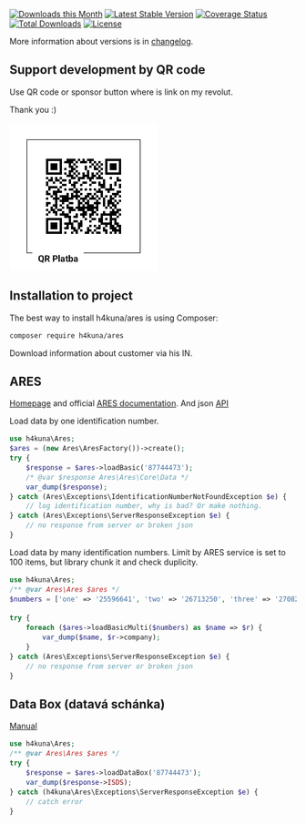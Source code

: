 [![Downloads this Month](https://img.shields.io/packagist/dm/h4kuna/ares.svg)](https://packagist.org/packages/h4kuna/ares)
[![Latest Stable Version](https://poser.pugx.org/h4kuna/ares/v/stable?format=flat)](https://packagist.org/packages/h4kuna/ares)
[![Coverage Status](https://coveralls.io/repos/github/h4kuna/ares/badge.svg?branch=master)](https://coveralls.io/github/h4kuna/ares?branch=master)
[![Total Downloads](https://poser.pugx.org/h4kuna/ares/downloads?format=flat)](https://packagist.org/packages/h4kuna/ares)
[![License](https://poser.pugx.org/h4kuna/ares/license?format=flat)](https://packagist.org/packages/h4kuna/ares)

More information about versions is in [changelog](changelog.md).

## Support development by QR code

Use QR code or sponsor button where is link on my revolut.

Thank you :)

![QR payment](./.doc/payment.png)


## Installation to project

The best way to install h4kuna/ares is using Composer:

```sh
composer require h4kuna/ares
```

Download information about customer via his IN.

## ARES

[Homepage](https://ares.gov.cz/) and official [ARES documentation](https://www.mfcr.cz/assets/attachments/2023-08-01_ARES-Technicka-dokumentace-Katalog-verejnych-sluzeb.pdf). And json [API](https://www.mfcr.cz/assets/attachments/2023-08-01_AresRestApi-verejne.json)

Load data by one identification number.

```php
use h4kuna\Ares;
$ares = (new Ares\AresFactory())->create();
try {
    $response = $ares->loadBasic('87744473');
    /* @var $response Ares\Ares\Core\Data */
    var_dump($response);
} catch (Ares\Exceptions\IdentificationNumberNotFoundException $e) {
    // log identification number, why is bad? Or make nothing.
} catch (Ares\Exceptions\ServerResponseException $e) {
    // no response from server or broken json
}
```

Load data by many identification numbers. Limit by ARES service is set to 100 items, but library chunk it and check duplicity.

```php
use h4kuna\Ares;
/** @var Ares\Ares $ares */
$numbers = ['one' => '25596641', 'two' => '26713250', 'three' => '27082440', 'four' => '11111111'];

try { 
    foreach ($ares->loadBasicMulti($numbers) as $name => $r) {
        var_dump($name, $r->company);
    }
} catch (Ares\Exceptions\ServerResponseException $e) {
    // no response from server or broken json
}
```

## Data Box (datavá schánka)

[Manual](https://www.mojedatovaschranka.cz/sds/p/download/sds_webove_sluzby.pdf#view=Fit)

```php
use h4kuna\Ares;
/** @var Ares\Ares $ares */
try {
    $response = $ares->loadDataBox('87744473');
    var_dump($response->ISDS);
} catch (h4kuna\Ares\Exceptions\ServerResponseException $e) {
    // catch error
}
```
